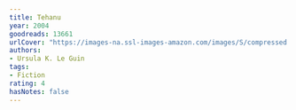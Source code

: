 ```yaml
---
title: Tehanu
year: 2004
goodreads: 13661
urlCover: "https://images-na.ssl-images-amazon.com/images/S/compressed.photo.goodreads.com/books/1386924581i/13661.jpg"
authors:
- Ursula K. Le Guin
tags:
- Fiction
rating: 4
hasNotes: false
---
```

